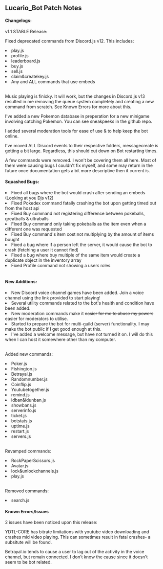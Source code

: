 ## Lucario_Bot Patch Notes 

#### Changelogs:
<p>v1.1 STABLE Release:<br />
<p>Fixed deprecated commands from Discord.js v12. This includes:<br />
  <li>play.js</li>
<li>profile.js</li>
<li>leaderboard.js</li>
<li>buy.js</li>
<li>sell.js</li>
<li>claim&createkey.js</li>
<li>Any and ALL commands that use embeds</li>
  
<br />

<p>Music playing is finicky. It will work, but the changes in Discord.js v13 resulted in me removing the queue system completely and creating a new command from scratch. See Known Errors for more about this.<br />
<p>I've added a new Pokemon database in preperation for a new minigame involving catching Pokemon. You can see sneakpeeks in the github repo.<br />
<p>I added several moderation tools for ease of use & to help keep the bot online.<br />
<p>I've moved ALL Discord events to their respective folders, messagecreate is getting a bit large. Regardless, this should cut down on Bot restarting times.<br />
<p>A few commands were removed. I won't be covering them all here. Most of them were causing bugs I couldn't fix myself, and some may return in the future once documentation gets a bit more descriptive then it current is.<br />

#### Squashed Bugs:

<li>Fixed all bugs where the bot would crash after sending an embeds (Looking at you Djs v12)</li>
<li>Fixed Pokedex command fatally crashing the bot upon getting timed out from the host api</li>
<li>Fixed Buy command not registering difference between pokeballs, greatballs & ultraballs</li>
<li>Fixed Buy command only taking pokeballs as the item even when a different one was requested</li>
<li>Fixed Buy command's item cost not multiplying by the amount of items bought</li>
<li>Fixed a bug where if a person left the server, it would cause the bot to crash (fetching a user it cannot find)</li>
<li>Fixed a bug where buy multiple of the same item would create a duplicate object in the inventory array</li>
<li>Fixed Profile command not showing a users roles</li>
<br />

#### New Additions:

<li>New Discord voice channel games have been added. Join a voice channel using the link provided to start playing!</li>
<li>Several utility commands related to the bot's health and condition have been added.</li>
<li>New moderation commands make it <s>easier for me to abuse my powers</s> easier for moderators to utilise.</li>
<li>Started to prepare the bot for multi-guild (server) functionality. I may make the bot public if I get good enough at this.</li>
<li>I've added a welcome message, but have not turned it on. I will do this when I can host it somewhere other than my computer.</li>
<br />

Added new commands:
<li>Poker.js</li>
<li>Fishington.js</li>
<li>Betrayal.js</li>
<li>Randomnumber.js</li>
<li>Coinflip.js</li>
<li>Youtubetogether.js</li>
<li>remind.js</li>
<li>idban&idunban.js</li>
<li>showbans.js</li>
<li>serverinfo.js</li>
<li>ticket.js</li>
<li>botstats.js</li>
<li>uptime.js</li>
<li>restart.js</li>
<li>servers.js</li>
<br />

Revamped commands:
<li>RockPaperScissors.js</li>
<li>Avatar.js</li>
<li>lock&unlockchannels.js</li>
<li>play.js</li>
<br />

Removed commands:
<li>search.js</li>

#### Known Errors/Issues

<p>2 issues have been noticed upon this release:<br />
<p>YDTL-CORE has bitrate limitations with youtube video downloading and crashes mid video playing. This can sometimes result in fatal crashes- a subsitute will be found.<br />
<p>Betrayal.io tends to cause a user to lag out of the activity in the voice channel, but remain connected. I don't know the cause since it doesn't seem to be bot related.<br />
